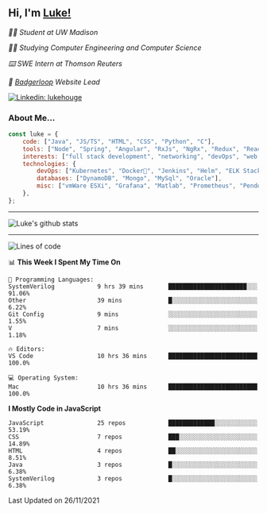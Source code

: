 <h2> Hi, I'm <a href="https://www.lukehouge.com">Luke!</a></h2>

<p><em>👨‍🎓 Student at UW Madison</em></p>
<p><em>🧑‍💻 Studying Computer Engineering and Computer Science</em></p>
<p><em>⌨️ SWE Intern at Thomson Reuters</em></p>
<p><em>🚆  <a href="https://badgerloop.com">Badgerloop</a> Website Lead</em></p>


[![Linkedin: lukehouge](https://img.shields.io/badge/-lukehouge-blue?style=flat-square&logo=Linkedin&logoColor=white&link=https://www.linkedin.com/in/lukehouge/)](https://www.linkedin.com/in/lukehouge/)

### About Me...  

```javascript
const luke = {
    code: ["Java", "JS/TS", "HTML", "CSS", "Python", "C"],
    tools: ["Node", "Spring", "Angular", "RxJs", "NgRx", "Redux", "React", "Electron", "Gradle"],
    interests: ["full stack development", "networking", "devOps", "web dev", "photography"],
    technologies: {
        devOps: ["Kubernetes", "Docker🐳", "Jenkins", "Helm", "ELK Stack"],
        databases: ["DynamoDB", "Mongo", "MySql", "Oracle"],
        misc: ["vmWare ESXi", "Grafana", "Matlab", "Prometheus", "Pendo", "Rancher", "Cisco"]
    },
};
```
---

![Luke's github stats](https://github-readme-stats.vercel.app/api?username=lukehouge&show_icons=true&theme=dracula)

---

<!--START_SECTION:waka-->
![Lines of code](https://img.shields.io/badge/From%20Hello%20World%20I%27ve%20Written-2.1%20million%20lines%20of%20code-blue)

📊 **This Week I Spent My Time On** 

```text
💬 Programming Languages: 
SystemVerilog            9 hrs 39 mins       ██████████████████████░░░   91.06% 
Other                    39 mins             █░░░░░░░░░░░░░░░░░░░░░░░░   6.22% 
Git Config               9 mins              ░░░░░░░░░░░░░░░░░░░░░░░░░   1.55% 
V                        7 mins              ░░░░░░░░░░░░░░░░░░░░░░░░░   1.18%

🔥 Editors: 
VS Code                  10 hrs 36 mins      █████████████████████████   100.0%

💻 Operating System: 
Mac                      10 hrs 36 mins      █████████████████████████   100.0%

```

**I Mostly Code in JavaScript** 

```text
JavaScript               25 repos            █████████████░░░░░░░░░░░░   53.19% 
CSS                      7 repos             ███░░░░░░░░░░░░░░░░░░░░░░   14.89% 
HTML                     4 repos             ██░░░░░░░░░░░░░░░░░░░░░░░   8.51% 
Java                     3 repos             █░░░░░░░░░░░░░░░░░░░░░░░░   6.38% 
SystemVerilog            3 repos             █░░░░░░░░░░░░░░░░░░░░░░░░   6.38%

```



 Last Updated on 26/11/2021
<!--END_SECTION:waka-->
